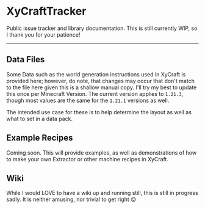 # XyCraftTracker

Public issue tracker and library documentation.
This is still currently WIP, so I thank you for your patience!

---

## Data Files

Some Data such as the world generation instructions used in XyCraft is provided here; however, do note, that changes may
occur that don't match to the
file here given this is a shallow manual copy. I'll try my best to update this once per Minecraft Version. The current
version applies to `1.21.3`, though most values are the same for the `1.21.1` versions as well.

The intended use case for these is to help determine the layout as well as what to set in a data pack.

## Example Recipes

Coming soon. This will provide examples, as well as demonstrations of how to make your own Extractor or other machine
recipes in XyCraft.

## Wiki
While I would LOVE to have a wiki up and running still, this is still in progress sadly. It is neither amusing, nor trivial to get right 😝 
